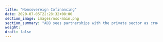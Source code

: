 ```yaml
---
title: "Nonsovereign Cofinancing"
date: 2020-07-05T22:28:32+08:00
section_image: images/nso-main.png
section_summary: "ADB sees partnerships with the private sector as crucial to achieving a prosperous, inclusive, resilient, and sustainable Asia and the Pacific region by 2030 (Strategy 2030). It recognizes that the private sector is the largest contributor to economic development in the region. Under Strategy 2030, ADB has strengthened partnerships with the private sector and increasingly mainstreamed into each Country Partnership Strategy (CPS) comprehensive market assessments and inputs relevant to private sector development and private sector operations. By 2024, ADB envisions that its private sector operations will reach one-third of its operations in number."
weight: 
draft: false
---
```

